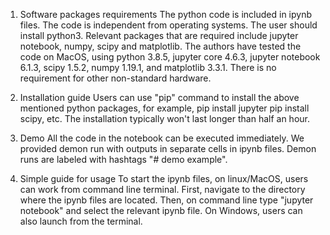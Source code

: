 1. Software packages requirements
The python code is included in ipynb files. The code is independent from operating systems.
The user should install python3. Relevant packages that are required include jupyter notebook, numpy, scipy and matplotlib. 
The authors have tested the code on MacOS, using python 3.8.5, jupyter core 4.6.3, jupyter notebook 6.1.3, scipy 1.5.2, numpy 1.19.1, and matplotlib 3.3.1.
There is no requirement for other non-standard hardware.

2. Installation guide
Users can use "pip" command to install the above mentioned python packages, for example, 
pip install jupyter
pip install scipy, etc.
The installation typically won't last longer than half an hour.

3. Demo
All the code in the notebook can be executed immediately. We provided demon run with outputs in separate cells in ipynb files. Demon runs are labeled with hashtags "# demo example".

4. Simple guide for usage
To start the ipynb files, on linux/MacOS, users can work from command line terminal. First, navigate to the directory where the ipynb files are located. Then, on command line type "jupyter notebook" and select the relevant ipynb file.
On Windows, users can also launch from the terminal.


